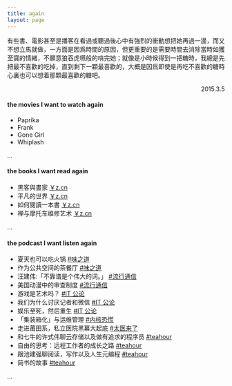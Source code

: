 ```yaml
---
title: again
layout: page
---
```


有些書、電影甚至是播客在看過或聽過後心中有強烈的衝動想把她再過一邊，而又不想立馬就做，一方面是因爲時間的原因，但更重要的是需要時間去消除當時如獲至寶的情緒，不願意狼吞虎嚥般的啃完她；就像是小時候得到一把糖時，我總是先把最不喜歡的吃掉，直到剩下一顆最喜歡的，大概是因爲即使是再吃不喜歡的糖時心裏也可以想着那顆最喜歡的糖吧。

<p align="right">2015.3.5</p>

#### the movies I want to watch again

<ul class="listing">
  <li class="listing-seperator">Paprika</li>
  <li class="listing-seperator">Frank</li>
  <li class="listing-seperator">Gone Girl</li> 
  <li class="listing-seperator">Whiplash</li>
</ul>

...

#### the books I want read again

<ul class="listing">
  <li class="listing-seperator">黑客與畫家 <a href="http://www.amazon.cn/%E9%BB%91%E5%AE%A2%E4%B8%8E%E7%94%BB%E5%AE%B6-%E7%A1%85%E8%B0%B7%E5%88%9B%E4%B8%9A%E4%B9%8B%E7%88%B6Paul-Graham%E6%96%87%E9%9B%86-Paul-Graham/dp/B00ALPRKH0">￥z.cn</a></li> 
  <li class="listing-seperator">平凡的世界 <a href="http://www.amazon.cn/%E5%B9%B3%E5%87%A1%E7%9A%84%E4%B8%96%E7%95%8C-%E8%B7%AF%E9%81%A5/dp//B0079RCDAM">￥z.cn</a></li>
  <li class="listing-seperator">如何閱讀一本書 <a href="http://www.amazon.cn/%E5%A6%82%E4%BD%95%E9%98%85%E8%AF%BB%E4%B8%80%E6%9C%AC%E4%B9%A6-%E8%8E%AB%E6%8F%90%E9%BB%98%C2%B7J%C2%B7%E8%89%BE%E5%BE%B7%E5%8B%92/dp/B00IX8NX5A">￥z.cn</a></li>
  <li class="listing-seperator">禅与摩托车维修艺术 <a href="http://www.amazon.cn/%E7%A6%85%E4%B8%8E%E6%91%A9%E6%89%98%E8%BD%A6%E7%BB%B4%E4%BF%AE%E8%89%BA%E6%9C%AF-%E7%BD%97%E4%BC%AF%E7%89%B9%E2%80%A2M-%E6%B3%A2%E8%A5%BF%E6%A0%BC/dp/B005O4PUFC">￥z.cn</a></li>
</ul>

...

#### the podcast I want listen again

<ul class="listing">
  <li class="listing-seperator">
  夏天也可以吃火锅 <a href="http://ipn.li/weizhidao/" title="味之道">#味之道</a>
  </li>
  <li class="listing-seperator">
  作为公共空间的茶餐厅 <a href="http://ipn.li/weizhidao/" title="味之道">#味之道</a>
  </li>
  <li class="listing-seperator">
  汪建伟:「不靠谱是个伟大的词。」 <a href="http://ipn.li/popdispatch/" title="流行通信">#流行通信</a>
  </li>
  <li class="listing-seperator">
  美国动漫中的审查制度 <a href="http://ipn.li/popdispatch/" title="流行通信">#流行通信</a>
  </li>
  <li class="listing-seperator">
  游戏是艺术吗？ <a href="http://ipn.li/itgonglun/" title="IT 公论">#IT 公论</a>
  </li>
  <li class="listing-seperator">
  我们为什么讨厌记者和微信 <a href="http://ipn.li/itgonglun/" title="IT 公论">#IT 公论</a>
  </li>
  <li class="listing-seperator">
  娱乐至死，然后重生 <a href="http://ipn.li/itgonglun/" title="IT 公论">#IT 公论</a>
  </li>
  <li class="listing-seperator">
  「集装箱化」与运维管理 <a href="http://ipn.li/kernelpanic/" title="内核恐慌">#内核恐慌</a>
  </li>
  <li class="listing-seperator">
  走进莆田系，私立医院黑幕大起底 <a href="http://ipn.li/taiyilaile/" title="太医来了">#太医来了</a>
  </li>  

  <li class="listing-seperator">
  和七牛的许式伟聊云存储以及做有追求的程序员 <a href="http://teahour.fm/" title="teahour">#teahour</a>
  </li>
  <li class="listing-seperator">
  自由的思考：远程工作者的成长之路 <a href="http://teahour.fm/" title="teahour">#teahour</a>
  </li>
  <li class="listing-seperator">
  跟池建强聊阅读，写作以及人生元编程 <a href="http://teahour.fm/" title="teahour">#teahour</a>
  </li>  
  <li class="listing-seperator">
  简书的故事 <a href="http://teahour.fm/" title="teahour">#teahour</a>
  </li>    
</ul>

...